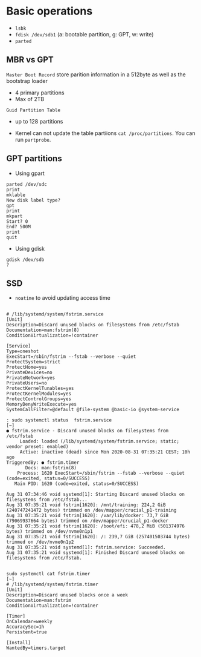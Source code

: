 # Basic operations

- `lsbk`
- `fdisk /dev/sdb1` (a: bootable partition,  g: GPT, w: write)
- `parted`

## MBR vs GPT

`Master Boot Record` store parition information in a 512byte  as well as the bootstrap loader

* 4 primary partitions
* Max of 2TB 



`Guid Partition Table`

* up to 128 partitions


- Kernel can not update the table partiions `cat /proc/partitions`. You can run `partprobe`.

## GPT partitions


- Using gpart
```
parted /dev/sdc
print 
mklable 
New disk label type?
gpt
print
mkpart
Start? 0
End? 500M
print
quit
```
- Using gdisk

```
gdisk /dev/sdb
?
```

## SSD

- `noatime` to avoid updating access time


```

# /lib/systemd/system/fstrim.service       
[Unit]
Description=Discard unused blocks on filesystems from /etc/fstab
Documentation=man:fstrim(8)
ConditionVirtualization=!container

[Service]
Type=oneshot
ExecStart=/sbin/fstrim --fstab --verbose --quiet
ProtectSystem=strict
ProtectHome=yes
PrivateDevices=no
PrivateNetwork=yes
PrivateUsers=no
ProtectKernelTunables=yes
ProtectKernelModules=yes
ProtectControlGroups=yes
MemoryDenyWriteExecute=yes
SystemCallFilter=@default @file-system @basic-io @system-service

: sudo systemctl status  fstrim.service                                                                            [~]
● fstrim.service - Discard unused blocks on filesystems from /etc/fstab
     Loaded: loaded (/lib/systemd/system/fstrim.service; static; vendor preset: enabled)
     Active: inactive (dead) since Mon 2020-08-31 07:35:21 CEST; 10h ago
TriggeredBy: ● fstrim.timer
       Docs: man:fstrim(8)
    Process: 1620 ExecStart=/sbin/fstrim --fstab --verbose --quiet (code=exited, status=0/SUCCESS)
   Main PID: 1620 (code=exited, status=0/SUCCESS)

Aug 31 07:34:46 void systemd[1]: Starting Discard unused blocks on filesystems from /etc/fstab...
Aug 31 07:35:21 void fstrim[1620]: /mnt/training: 224,2 GiB (240747241472 bytes) trimmed on /dev/mapper/crucial_p1-training
Aug 31 07:35:21 void fstrim[1620]: /var/lib/docker: 73,7 GiB (79069937664 bytes) trimmed on /dev/mapper/crucial_p1-docker
Aug 31 07:35:21 void fstrim[1620]: /boot/efi: 478,2 MiB (501374976 bytes) trimmed on /dev/nvme0n1p1
Aug 31 07:35:21 void fstrim[1620]: /: 239,7 GiB (257401503744 bytes) trimmed on /dev/nvme0n1p2
Aug 31 07:35:21 void systemd[1]: fstrim.service: Succeeded.
Aug 31 07:35:21 void systemd[1]: Finished Discard unused blocks on filesystems from /etc/fstab.


sudo systemctl cat fstrim.timer                                                                                  [~]
# /lib/systemd/system/fstrim.timer
[Unit]
Description=Discard unused blocks once a week
Documentation=man:fstrim
ConditionVirtualization=!container

[Timer]
OnCalendar=weekly
AccuracySec=1h
Persistent=true

[Install]
WantedBy=timers.target

```
